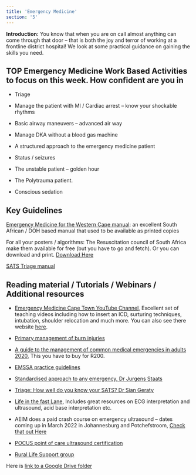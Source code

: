 ```yaml
---
title: 'Emergency Medicine'
section: '5'
---
```


**Introduction:** You know that when you are on call almost anything can come through that door –
that is both the joy and terror of working at a frontline district hospital! We look at some practical
guidance on gaining the skills you need.

## TOP Emergency Medicine Work Based Activities to focus on this week. How confident are you in

* Triage

* Manage the patient with MI / Cardiac arrest – know your shockable rhythms

* Basic airway maneuvers – advanced air way

* Manage DKA without a blood gas machine

* A structured approach to the emergency medicine patient

* Status / seizures

* The unstable patient – golden hour

* The Polytrauma patient.

* Conscious sedation

## Key Guidelines

[Emergency Medicine for the Western Cape manual](http://www.emct.info/em-guidance.html): an excellent South African / DOH based manual that used to be available as printed copies

For all your posters / algorithms: The Resuscitation council of South Africa make them available for
free (but you have to go and fetch). Or you can download and print. [Download Here](https://resus.co.za/subpages/RCSA_Information/Resources/Algorithms.html)

[SATS Triage manual](https://emssa.org.za/special-interest-groups/the-south-african-triage-scale-sats/)

## Reading material / Tutorials / Webinars / Additional resources

* [Emergency Medicine Cape Town YouTube Channel](https://www.youtube.com/channel/UCDP5VfSnQ3AB1xgPbMUTniw), Excellent set of teaching videos including how to insert an ICD, surturing techniques, intubation, shoulder relocation and much more.
You can also see there website [here](http://www.emct.info/).

* [Primary management of burn injuries](https://safpj.co.za/index.php/safpj/article/view/5202/6319)

* [A guide to the management of common medical emergencies in adults 2020](https://mdinc.co.za/store/products/books/a-guide-to-the-management-of-common-medical-emergencies-in-adults-12th-edition-2020/), This you have to buy for R200.

* [EMSSA practice guidelines](https://emssa.org.za/practice-guidelines/)

* [Standardised approach to any emergency, Dr Jurgens Staats](https://youtu.be/aFzyQs64Z9Y)

* [Triage: How well do you know your SATS? Dr Sian Geraty](https://youtu.be/TgEYKoyWub4)

* [Life in the fast Lane](https://litfl.com/library/), Includes great resources on ECG interpretation and ultrasound, acid base interpretation etc.

* AEIM does a paid crash course on emergency ultrasound – dates coming up in March 2022 in
Johannesburg and Potchefstroom, [Check that out Here](https://www.aiem.co.za/product/ultrasound-crash-course/)

* [POCUS point of care ultrasound certification](https://www.pocus.org/corp-point-of-care-ultrasound-fundamentals-certificate/)

* [Rural Life Support group](https://rlsg.org/)

Here is [link to a Google Drive folder](https://drive.google.com/drive/folders/1GalPw78KvyxrsXWdWWxizt9Qh-6MDjF4?usp=sharing)

<!--
    This is a comment and is not displayed on the website. Do not alter this text between arrows (->).
    To change the content in this file, simply retype/ copy+paste any text above, as you would in a normal text file/ word document.

    The hashtag ( # ) symbols followed by a space and then text show a heading. The more #s you have, the smaller/"less important" the heading. You can add up to 6 # but we suggest max 4 #. make sure each heading is on a separate line.

    The single star ( * ) followed by a space and then text shows an item in a bulleted list. Make sure each item is on a separate line. . 

    The text surrounded by double stars ( ** ) with no space show bold text.

    Links are created by putting the text you want to show in square brackets ( [] ) followed by the link in round brackets ( () ). For example, [RuReSA](https://ruresa.org.za/) will show as RuReSA and link to the RuReSA website.

    Please refer to the "HOW TO USE" or "HOW TO USE SHORT" files for more information.
 -->

